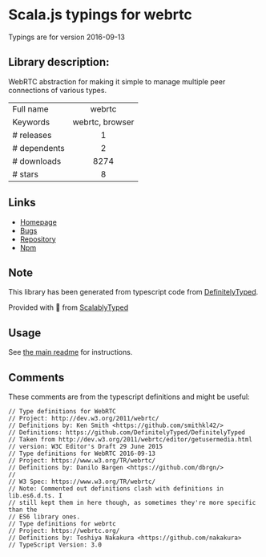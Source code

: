 
# Scala.js typings for webrtc

Typings are for version 2016-09-13

## Library description:
WebRTC abstraction for making it simple to manage multiple peer connections of various types.

|                    |                 |
| ------------------ | :-------------: |
| Full name          | webrtc |
| Keywords           | webrtc, browser |
| # releases         | 1 |
| # dependents       | 2 |
| # downloads        | 8274 |
| # stars            | 8 |

## Links
- [Homepage](https://github.com/henrikjoreteg/webrtc.js)
- [Bugs](https://github.com/henrikjoreteg/webrtc.js/issues)
- [Repository](https://github.com/henrikjoreteg/webrtc.js)
- [Npm](https://www.npmjs.com/package/webrtc)
    


## Note
This library has been generated from typescript code from [DefinitelyTyped](https://definitelytyped.org).

Provided with :purple_heart: from [ScalablyTyped](https://github.com/oyvindberg/ScalablyTyped)

## Usage
See [the main readme](../../readme.md) for instructions.

## Comments

These comments are from the typescript definitions and might be useful:
```
// Type definitions for WebRTC
// Project: http://dev.w3.org/2011/webrtc/
// Definitions by: Ken Smith <https://github.com/smithkl42/>
// Definitions: https://github.com/DefinitelyTyped/DefinitelyTyped
// Taken from http://dev.w3.org/2011/webrtc/editor/getusermedia.html
// version: W3C Editor's Draft 29 June 2015
// Type definitions for WebRTC 2016-09-13
// Project: https://www.w3.org/TR/webrtc/
// Definitions by: Danilo Bargen <https://github.com/dbrgn/>
//
// W3 Spec: https://www.w3.org/TR/webrtc/
// Note: Commented out definitions clash with definitions in lib.es6.d.ts. I
// still kept them in here though, as sometimes they're more specific than the
// ES6 library ones.
// Type definitions for webrtc
// Project: https://webrtc.org/
// Definitions by: Toshiya Nakakura <https://github.com/nakakura>
// TypeScript Version: 3.0

```

